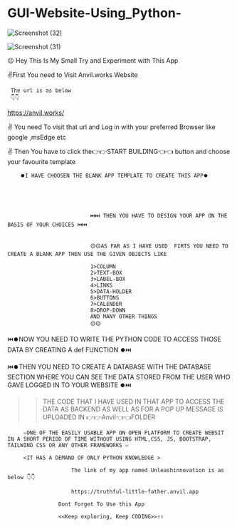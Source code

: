 # GUI-Website-Using_Python-
![Screenshot (32)](https://github.com/hghyhghy/Simple-GUI-Website-Using_Python-/assets/140393712/08224d8b-0bf5-4a41-9ae6-165346e1606e)


![Screenshot (31)](https://github.com/hghyhghy/Simple-GUI-Website-Using_Python-/assets/140393712/f1e67d0e-c143-4926-8347-ce38378f45af)
              


😉 Hey This Is My Small Try and Experiment with  This App

✌️First You need to Visit Anvil.works Website 

     The url is as below 
     👇👇
  https://anvil.works/ 

  <step1> ✌️ You need To visit that url and Log in with your preferred Browser like google ,msEdge  etc

  <step2> ✌️ Then You have to click the👉👉START BUILDING👈👈   button  and choose your favourite template 

        ⏺️I HAVE CHOOSEN THE BLANK APP TEMPLATE TO CREATE THIS APP⏺️
  
                                 
                                    


                              ⏭️⏭️ THEN YOU HAVE TO DESIGN YOUR APP ON THE BASIS OF YOUR CHOICES ⏮️⏮️


                              🟡🟡AS FAR AS I HAVE USED  FIRTS YOU NEED TO CREATE A BLANK APP THEN USE THE GIVEN OBJECTS LIKE
                              
                              1>COLUMN
                              2>TEXT-BOX
                              3>LABEL-BOX
                              4>LINKS
                              5>DATA-HOLDER
                              6>BUTTONS
                              7>CALENDER
                              8>DROP-DOWN
                              AND MANY OTHER THINGS
                              🟡🟡

⏮️⏺️NOW YOU NEED TO WRITE THE PYTHON CODE TO ACCESS THOSE DATA BY CREATING A def FUNCTION ⏺️⏭️

⏮️⏺️THEN YOU NEED TO CREATE A DATABASE WITH THE DATABASE SECTION WHERE YOU CAN SEE THE DATA STORED FROM THE USER WHO GAVE LOGGED IN TO YOUR WEBSITE  ⏺️⏭️

                              


>> THE CODE THAT I HAVE USED IN THAT APP TO ACCESS THE DATA AS BACKEND AS WELL AS FOR A POP UP MESSAGE IS UPLOADED IN 👉👉Anvil👈👈FOLDER

         ♾️ONE OF THE EASILY USABLE APP ON OPEN PLATFORM TO CREATE WEBSIT IN A SHORT PERIOD OF TIME WITHOUT USING HTML,CSS, JS, BOOTSTRAP, TAILWIND CSS OR ANY OTHER FRAMEWORKS ♾️

         <IT HAS A DEMAND OF ONLY PYTHON KNOWLEDGE >

                        The link of my app named Unleashinnovation is as below 👇👇

                        https://truthful-little-father.anvil.app

                    Dont Forget To Use this App

                    <<Keep exploring, Keep CODING>>✌️✌️
